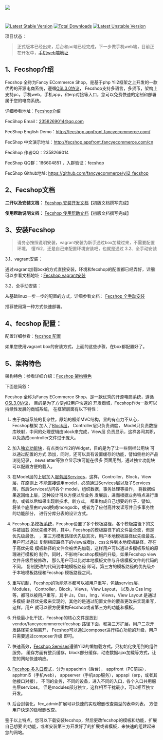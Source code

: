 <p>
  <a href="http://fecshop.appfront.fancyecommerce.com/">
    <img src="http://img.appfront.fancyecommerce.com/custom/logo.png">
  </a>
</p>
<br/>



[![Latest Stable Version](https://poser.pugx.org/fancyecommerce/fecshop/v/stable)](https://packagist.org/packages/fancyecommerce/fecshop) [![Total Downloads](https://poser.pugx.org/fancyecommerce/fecshop/downloads)](https://packagist.org/packages/fancyecommerce/fecshop) [![Latest Unstable Version](https://poser.pugx.org/fancyecommerce/fecshop/v/unstable)](https://packagist.org/packages/fancyecommerce/fecshop)




项目状态：

> 正式版本已经出来，后台和pc端已经完成，下一步做手机web端，目前正在开发中，[手机web端地址](http://fecshop.apphtml5.fancyecommerce.com/)


1、Fecshop介绍
------------

Fecshop 全称为Fancy ECommerce Shop，是基于php Yii2框架之上开发的一款优秀的开源电商系统，遵循[OSL3.0协议](http://www.oschina.net/question/28_8527)，
Fecshop支持多语言，多货币，架构上支持pc，手机web，手机app，和erp对接等入口，您可以免费快速的定制和部署属于您的电商系统。

详细参看地址：[Fecshop介绍](http://www.fecshop.com/doc/fecshop-guide/develop/cn-1.0/guide-fecshop-about-description.html)

FecShop Email：2358269014@qq.com

FecShop English Demo：http://fecshop.appfront.fancyecommerce.com/

FecShop 中文演示地址：http://fecshop.appfront.fancyecommerce.com/cn

FecShop 作者QQ：2358269014

FecShop QQ群：186604851 ，入群验证：fecshop

FecShop Github地址: https://github.com/fancyecommerce/yii2_fecshop

2、Fecshop文档
------------

**二开以及安装文档：** [Fecshop 安装开发文档](http://www.fecshop.com/doc/fecshop-guide/develop/cn-1.0/guide-README.html)【初版文档撰写完成】

**使用帮助说明文档：** [Fecshop 使用帮助文档](http://www.fecshop.com/doc/fecshop-guide/instructions/cn-1.0/guide-README.html)【初版文档撰写完成】


3、安装Fecshop
------------

> 请务必按照说明安装，vagrant安装为新手通过box加载过来，不需要配置环境，
> 懂Yii2，还是自己来配置环境安装吧，也就是通过 3.2、全手动安装

3.1、vagrant安装：

通过vagrant加载box的方式直接安装，环境和fecshop的配置都已经弄好，详细可以参看文档地址：[Fecshop vagrant安装](http://www.fecshop.com/doc/fecshop-guide/develop/cn-1.0/guide-fecshop-about-vagrantinstall.html)


3.2、全手动安装：

从基础linux一步一步的配置的方式，详细参看文档： [Fecshop 全手动安装](http://www.fecshop.com/doc/fecshop-guide/develop/cn-1.0/guide-fecshop-about-hand-install.html)

推荐使用第一种方式快速部署。

4、fecshop 配置：
----------------

配置详细参看：[fecshop 配置](http://www.fecshop.com/doc/fecshop-guide/develop/cn-1.0/guide-fecshop-about-config.html)

如果您使用vagrant box的安装方式，上面的这些步骤，在box都配置好了。

5、架构特色
-----------

架构特色：参看详细介绍：[Fecshop 架构特色](http://www.fecshop.com/doc/fecshop-guide/develop/cn-1.0/guide-fecshop-about-framework.html)

下面是简叙：

Fecshop 全称为Fancy ECommerce Shop，是一款优秀的开源电商系统，遵循[OSL3.0协议](http://www.oschina.net/question/28_8527)，
目的是为了方便yii2用户快速的
开发商城，Fecshop作为一款可以持续性发展的商城系统，
在框架层面有以下特性：

1. 由于商城系统的复杂性，原始的框架MVC结构，显的有点力不从心，Fecshop框架
加入了[Block层](fecshop-feature-block.md)，
Controller层只负责调度， Model只负责数据库映射，中间的处理逻辑由block来完成，View层
负责显示，这样各司其职， 以免造成controller文件过于庞大。

2. 加入[独立功能块](fecshop-feature-independent-block.md)，有点类似Yii2的Widget，目的是为了让一些侧栏公用块
可以通过配置的方式
添加，同时，还可以具有设置缓存的功能，譬如侧栏的产品浏览记录，
newsletter等独立显示块可能在很多
页面用到，通过独立功能块可以配置方便的载入。

3. 在Model层的上层加入[服务层Services](fecshop-services-abc.md)，这样，Controller，Block，View 层，在原则上
不能直接调用model，必须通过Services层以及子Services层，然后Services访问各个
model，组织数据，事务处理等操作，
将数据结果返回给上层，这种设计可以方便以后业务
发展后，进而根据业务特点进行重构，或者以后如果出现新技术，新方式，
都重构成自己想要的样子，譬如，
将某个底层由mysql换成mongodb，或者为了应付高并发读写并且多事务性的功能部分，
进行分库分表的设计方式。

4. Fecshop[ 多模板系统](fecshop-feature-mutil-themes.md)，Fecshop设置了多个模板路径，各个模板路径下的文件被加载
的优先级不同，其中，Fecshop的模板路径下的文件最全面，但是优先级最低，
，第三方模板路径优先级其次，用户本地模板路径优先级最高，
用户可以通过
复制相应路径下的view或者js，css文件到本地模板路径，存在于高优先级
模板路径的文件会被优先加载，这样用户可以通过多模板系统的原理进行模板的
制作，同时，不影响Fecshop模板的升级，如果Fecshop view文件升级后被修改，
那么用户可以比对本地模板文件与升级模板文件的代码的不同，
复制更改的代码到本地模板路径
即可。第三方的模板路径的优先级介于本地模板路径和Fecshop
模板路径之间。

5. [重写机制](fecshop-feature-rewrite.md)，Fecshop的功能基本都可以被用户重写，包括servies层，Modules，
Controller，Block，Views，View Layout，
以及Js Css Img等，都可以被用户重写，其中 Js，Css，Img，Views，View Layout
 是通过多模板
路径优先级来实现的，其他的是通过配置文件的覆盖更改来实现重写，这样，用户
就可以很方便重构Fecshop或者第三方的功能和模板。

6. 升级最小化干扰，Fecshop的核心文件是放到vendor/fancyecommerce/fecshop
路径下面，和第三方扩展，用户二次开发路径完全隔离开，
Fecshop可以通过composer进行核心功能的升级，用户只需要通过composer升级
即可。

7. 快速高效，[Fecshop Servises](fecshop-services-abc.md)遵循Yii2的懒加载方式，只初始化使用到的组件服务，
缓存方面有整页缓存，block部分缓存，动态数据ajax加载等方式，让您的网站快速响应。

8. [Fecshop 多入口模式](fecshop-feature-mutil-entrances.md)，分为 appadmin（后台）， appfront（PC前端），apphtml5（手机web），
appserver（手机app服务），appapi（erp，或者其他接口对接），
不同的业务，不同的设备，进入不同的入口，各个入口共用服务层services，
但是modules部分独立，这样相互干扰最小，可以相互独立开发。

9. 后台封装化，fec_admin扩展可以快速的实现增删改查类型的表单列表，
方便用户快速的做增删改查。

鉴于以上特点，您可以下载安装fecshop，然后更改fecshop的模板和功能，扩展自己想要
的功能，或者安装第三方开发好了的扩展或者模板，来快速的组建起来您的网站。


